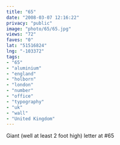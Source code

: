 ```yaml
---
title: "65"
date: "2008-03-07 12:16:22"
privacy: "public"
image: "photo/65/65.jpg"
views: "72"
faves: "0"
lat: "51516824"
lng: "-103372"
tags:
- "65"
- "aluminium"
- "england"
- "holborn"
- "london"
- "number"
- "office"
- "typography"
- "uk"
- "wall"
- "United Kingdom"
---
```

Giant (well at least 2 foot high) letter at #65
